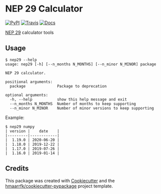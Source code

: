 # NEP 29 Calculator


[![PyPI](https://img.shields.io/pypi/v/nep29.svg)](https://pypi.python.org/pypi/nep29)
[![Travis](https://img.shields.io/travis/hmaarrfk/nep29.svg)](https://travis-ci.org/hmaarrfk/nep29)
[![Docs](https://readthedocs.org/projects/nep29/badge/?version=latest)](https://nep29.readthedocs.io/en/latest/?badge=latest)


[NEP 29](https://numpy.org/neps/nep-0029-deprecation_policy.html) calculator tools

Usage
-----
```console
$ nep29 --help
usage: nep29 [-h] [--n_months N_MONTHS] [--n_minor N_MINOR] package

NEP 29 calculator.

positional arguments:
  package              Package to deprecation

optional arguments:
  -h, --help           show this help message and exit
  --n_months N_MONTHS  Number of months to keep supporting
  --n_minor N_MINOR    Number of minor versions to keep supporting
```

Example:
```console
$ nep29 numpy
| version |    date    |
|---------|------------|
|  1.19.0 | 2020-06-20 |
|  1.18.0 | 2019-12-22 |
|  1.17.0 | 2019-07-26 |
|  1.16.0 | 2019-01-14 |
```

Credits
-------

This package was created with [Cookiecutter](https://github.com/audreyr/cookiecutter)
and the
[hmaarrfk/cookiecutter-pypackage](https://github.com/hmaarrfk/cookiecutter-pypackage)
project template.

